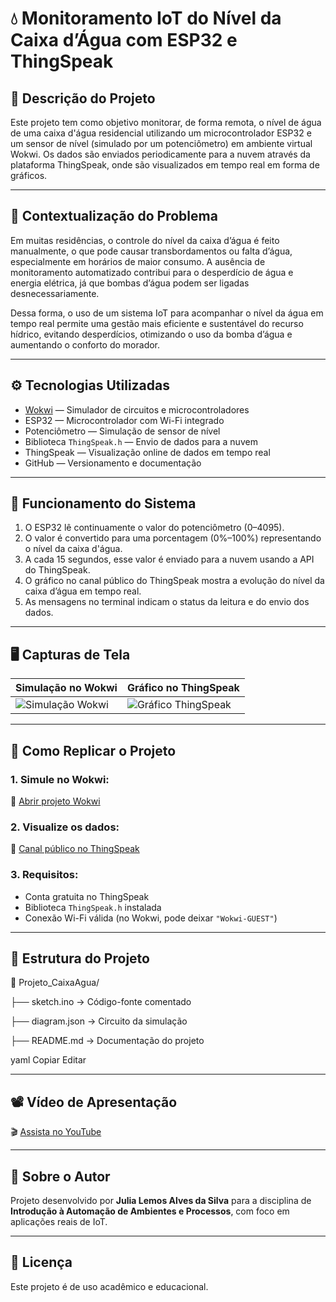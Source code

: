 # 💧 Monitoramento IoT do Nível da Caixa d’Água com ESP32 e ThingSpeak

## 📌 Descrição do Projeto

Este projeto tem como objetivo monitorar, de forma remota, o nível de água de uma caixa d'água residencial utilizando um microcontrolador ESP32 e um sensor de nível (simulado por um potenciômetro) em ambiente virtual Wokwi. Os dados são enviados periodicamente para a nuvem através da plataforma ThingSpeak, onde são visualizados em tempo real em forma de gráficos.

---

## 🧠 Contextualização do Problema

Em muitas residências, o controle do nível da caixa d’água é feito manualmente, o que pode causar transbordamentos ou falta d’água, especialmente em horários de maior consumo. A ausência de monitoramento automatizado contribui para o desperdício de água e energia elétrica, já que bombas d’água podem ser ligadas desnecessariamente.

Dessa forma, o uso de um sistema IoT para acompanhar o nível da água em tempo real permite uma gestão mais eficiente e sustentável do recurso hídrico, evitando desperdícios, otimizando o uso da bomba d’água e aumentando o conforto do morador.

---

## ⚙️ Tecnologias Utilizadas

- [Wokwi](https://wokwi.com/) — Simulador de circuitos e microcontroladores
- ESP32 — Microcontrolador com Wi-Fi integrado
- Potenciômetro — Simulação de sensor de nível
- Biblioteca `ThingSpeak.h` — Envio de dados para a nuvem
- ThingSpeak — Visualização online de dados em tempo real
- GitHub — Versionamento e documentação

---

## 🔁 Funcionamento do Sistema

1. O ESP32 lê continuamente o valor do potenciômetro (0–4095).
2. O valor é convertido para uma porcentagem (0%–100%) representando o nível da caixa d'água.
3. A cada 15 segundos, esse valor é enviado para a nuvem usando a API do ThingSpeak.
4. O gráfico no canal público do ThingSpeak mostra a evolução do nível da caixa d’água em tempo real.
5. As mensagens no terminal indicam o status da leitura e do envio dos dados.

---

## 🖥️ Capturas de Tela

| Simulação no Wokwi | Gráfico no ThingSpeak |
|--------------------|------------------------|
| ![Simulação Wokwi](link_da_imagem_simulacao_wokwi) | ![Gráfico ThingSpeak](link_da_imagem_grafico_thingspeak) |

---

## 🧪 Como Replicar o Projeto

### 1. Simule no Wokwi:
🔗 [Abrir projeto Wokwi](https://wokwi.com/projects/SEU_LINK_DO_PROJETO)

### 2. Visualize os dados:
🔗 [Canal público no ThingSpeak](https://thingspeak.com/channels/SEU_ID_DO_CANAL)

### 3. Requisitos:
- Conta gratuita no ThingSpeak
- Biblioteca `ThingSpeak.h` instalada
- Conexão Wi-Fi válida (no Wokwi, pode deixar `"Wokwi-GUEST"`)

---

## 📂 Estrutura do Projeto

📁 Projeto_CaixaAgua/
<p>├── sketch.ino → Código-fonte comentado
</p>

<p>├── diagram.json → Circuito da simulação

</p>
<p>├── README.md → Documentação do projeto

</p>
yaml
Copiar
Editar

---

## 📽️ Vídeo de Apresentação

🎬 [Assista no YouTube](https://youtube.com/seu_video)

---

## 🙋 Sobre o Autor

Projeto desenvolvido por **Julia Lemos Alves da Silva** para a disciplina de **Introdução à Automação de Ambientes e Processos**, com foco em aplicações reais de IoT.

---

## 📄 Licença

Este projeto é de uso acadêmico e educacional.

